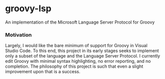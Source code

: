 # groovy-lsp

An implementation of the Microsoft Language Server Protocol for Groovy

### Motivation

Largely, I would like the bare minimum of support for Groovy in Visual Studio Code.
To this end, this project in its early stages seeks to implement only a subset of
the language and the Language Server Protocol. I currently edit Groovy with minimal
syntax highlighting, no error reporting, and no completion. The philosophy of this project
is such that even a slight improvement upon that is a success.
